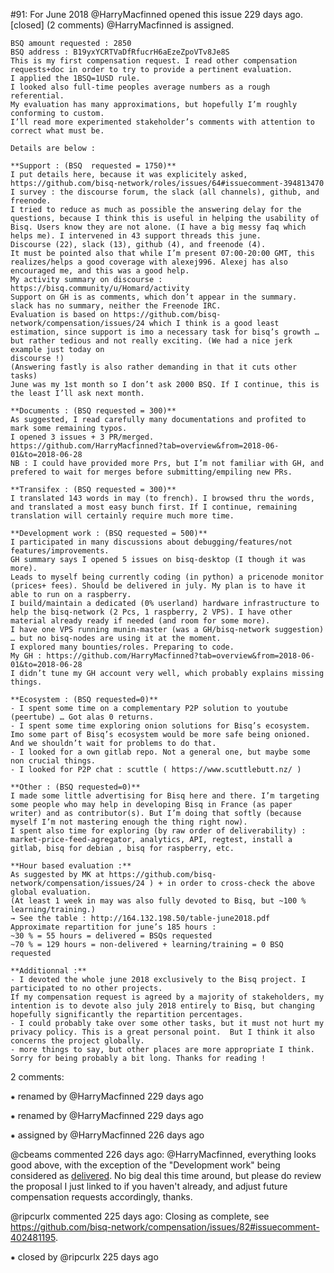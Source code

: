 #91: For June 2018
@HarryMacfinned opened this issue 229 days ago.  [closed] (2 comments)
@HarryMacfinned is assigned. 

    BSQ amount requested : 2850
    BSQ address : B19yxYCRTVaDfRfucrH6aEzeZpoVTv8Je8S
    This is my first compensation request. I read other compensation requests+doc in order to try to provide a pertinent evaluation.
    I applied the 1BSQ=1USD rule.
    I looked also full-time peoples average numbers as a rough referential.
    My evaluation has many approximations, but hopefully I’m roughly conforming to custom.
    I’ll read more experimented stakeholder’s comments with attention to correct what must be.
    
    Details are below :
    
    **Support : (BSQ  requested = 1750)**
    I put details here, because it was explicitely asked,
    https://github.com/bisq-network/roles/issues/64#issuecomment-394813470
    I survey : the discourse forum, the slack (all channels), github, and freenode.
    I tried to reduce as much as possible the answering delay for the questions, because I think this is useful in helping the usability of Bisq. Users know they are not alone. (I have a big messy faq which helps me). I intervened in 43 support threads this june. 
    Discourse (22), slack (13), github (4), and freenode (4).
    It must be pointed also that while I’m present 07:00-20:00 GMT, this realizes/helps a good coverage with alexej996. Alexej has also encouraged me, and this was a good help.
    My activity summary on discourse : https://bisq.community/u/Homard/activity
    Support on GH is as comments, which don’t appear in the summary.
    slack has no summary, neither the Freenode IRC.
    Evaluation is based on https://github.com/bisq-network/compensation/issues/24 which I think is a good least estimation, since support is imo a necessary task for bisq’s growth … but rather tedious and not really exciting. (We had a nice jerk example just today on 
    discourse !)
    (Answering fastly is also rather demanding in that it cuts other tasks)
    June was my 1st month so I don’t ask 2000 BSQ. If I continue, this is the least I’ll ask next month.
    
    **Documents : (BSQ requested = 300)**
    As suggested, I read carefully many documentations and profited to mark some remaining typos.
    I opened 3 issues + 3 PR/merged.
    https://github.com/HarryMacfinned?tab=overview&from=2018-06-01&to=2018-06-28
    NB : I could have provided more Prs, but I’m not familiar with GH, and prefered to wait for merges before submitting/empiling new PRs.
    
    **Transifex : (BSQ requested = 300)**
    I translated 143 words in may (to french). I browsed thru the words, and translated a most easy bunch first. If I continue, remaining translation will certainly require much more time.
    
    **Development work : (BSQ requested = 500)**
    I participated in many discussions about debugging/features/not features/improvements.
    GH summary says I opened 5 issues on bisq-desktop (I though it was more).
    Leads to myself being currently coding (in python) a pricenode monitor (prices+ fees). Should be delivered in july. My plan is to have it able to run on a raspberry.
    I build/maintain a dedicated (0% userland) hardware infrastructure to help the bisq-network (2 Pcs, 1 raspberry, 2 VPS). I have other material already ready if needed (and room for some more).
    I have one VPS running munin-master (was a GH/bisq-network suggestion) … but no bisq-nodes are using it at the moment.
    I explored many bounties/roles. Preparing to code.
    My GH : https://github.com/HarryMacfinned?tab=overview&from=2018-06-01&to=2018-06-28
    I didn’t tune my GH account very well, which probably explains missing things.
    
    **Ecosystem : (BSQ requested=0)**
    - I spent some time on a complementary P2P solution to youtube (peertube) … Got alas 0 returns.
    - I spent some time exploring onion solutions for Bisq’s ecosystem. Imo some part of Bisq’s ecosystem would be more safe being onioned. And we shouldn’t wait for problems to do that.
    - I looked for a own gitlab repo. Not a general one, but maybe some non crucial things.
    - I looked for P2P chat : scuttle ( https://www.scuttlebutt.nz/ )
    
    **Other : (BSQ requested=0)**
    I made some little advertising for Bisq here and there. I’m targeting some people who may help in developing Bisq in France (as paper writer) and as contributor(s). But I’m doing that softly (because myself I’m not mastering enough the thing right now).
    I spent also time for exploring (by raw order of deliverability) : market-price-feed-agregator, analytics, API, regtest, install a gitlab, bisq for debian , bisq for raspberry, etc.
    
    **Hour based evaluation :**
    As suggested by MK at https://github.com/bisq-network/compensation/issues/24 ) + in order to cross-check the above global evaluation.
    (At least 1 week in may was also fully devoted to Bisq, but ~100 % learning/training.)
    → See the table : http://164.132.198.50/table-june2018.pdf
    Approximate repartition for june’s 185 hours :
    ~30 % = 55 hours = delivered = BSQs requested
    ~70 % = 129 hours = non-delivered + learning/training = 0 BSQ requested
    
    **Additionnal :**
    - I devoted the whole june 2018 exclusively to the Bisq project. I participated to no other projects.
    If my compensation request is agreed by a majority of stakeholders, my intention is to devote also july 2018 entirely to Bisq, but changing hopefully significantly the repartition percentages.
    - I could probably take over some other tasks, but it must not hurt my privacy policy. This is a great personal point.  But I think it also concerns the project globally.
    - more things to say, but other places are more appropriate I think.
    Sorry for being probably a bit long. Thanks for reading !


2 comments:

⁕ renamed by @HarryMacfinned 229 days ago

⁕ renamed by @HarryMacfinned 229 days ago

⁕ assigned by @HarryMacfinned 226 days ago

@cbeams commented 226 days ago:
    @HarryMacfinned, everything looks good above, with the exception of the "Development work" being considered as [delivered](https://github.com/bisq-network/proposals/issues/19). No big deal this time around, but please do review the proposal I just linked to if you 
    haven't already, and adjust future compensation requests accordingly, thanks.


@ripcurlx commented 225 days ago:
    Closing as complete, see https://github.com/bisq-network/compensation/issues/82#issuecomment-402481195.


⁕ closed by @ripcurlx 225 days ago

